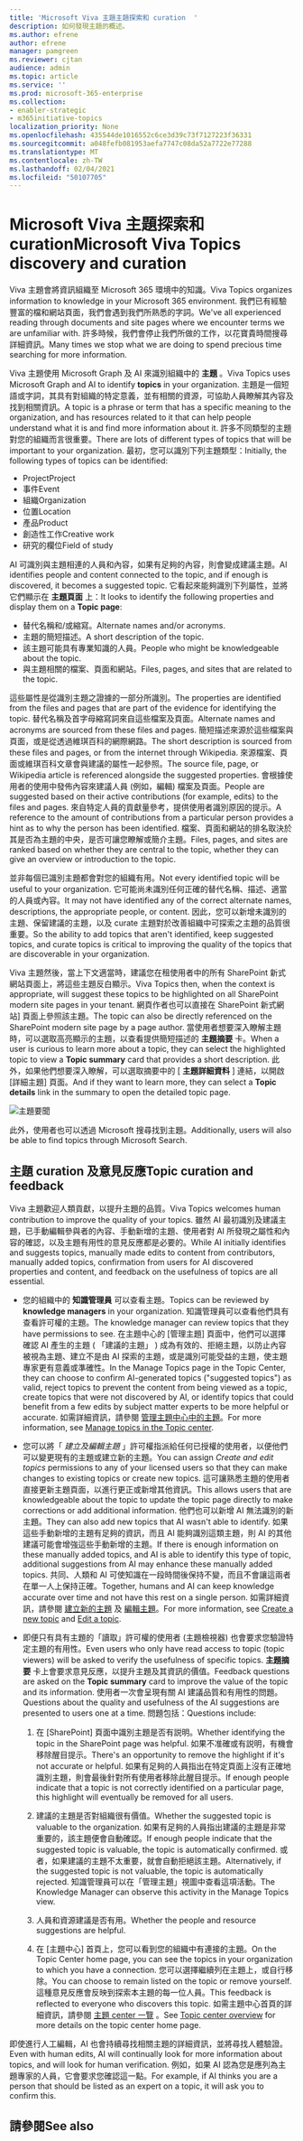 ```yaml
---
title: 'Microsoft Viva 主題主題探索和 curation  '
description: 如何發現主題的概述。
ms.author: efrene
author: efrene
manager: pamgreen
ms.reviewer: cjtan
audience: admin
ms.topic: article
ms.service: ''
ms.prod: microsoft-365-enterprise
ms.collection:
- enabler-strategic
- m365initiative-topics
localization_priority: None
ms.openlocfilehash: 435544de1016552c6ce3d39c73f7127223f36331
ms.sourcegitcommit: a048fefb081953aefa7747c08da52a7722e77288
ms.translationtype: MT
ms.contentlocale: zh-TW
ms.lasthandoff: 02/04/2021
ms.locfileid: "50107705"
---
```

# <a name="microsoft-viva-topics-discovery-and-curation"></a><span data-ttu-id="15c8e-103">Microsoft Viva 主題探索和 curation</span><span class="sxs-lookup"><span data-stu-id="15c8e-103">Microsoft Viva Topics discovery and curation</span></span> 

<span data-ttu-id="15c8e-104">Viva 主題會將資訊組織至 Microsoft 365 環境中的知識。</span><span class="sxs-lookup"><span data-stu-id="15c8e-104">Viva Topics organizes information to knowledge in your Microsoft 365 environment.</span></span> <span data-ttu-id="15c8e-105">我們已有經驗豐富的檔和網站頁面，我們會遇到我們所熟悉的字詞。</span><span class="sxs-lookup"><span data-stu-id="15c8e-105">We've all experienced reading through documents and site pages where we encounter terms we are unfamiliar with.</span></span> <span data-ttu-id="15c8e-106">許多時候，我們會停止我們所做的工作，以花寶貴時間搜尋詳細資訊。</span><span class="sxs-lookup"><span data-stu-id="15c8e-106">Many times we stop what we are doing to spend precious time searching for more information.</span></span>

<span data-ttu-id="15c8e-107">Viva 主題使用 Microsoft Graph 及 AI 來識別組織中的 **主題** 。</span><span class="sxs-lookup"><span data-stu-id="15c8e-107">Viva Topics uses Microsoft Graph and AI to identify **topics** in your organization.</span></span>  <span data-ttu-id="15c8e-108">主題是一個短語或字詞，其具有對組織的特定意義，並有相關的資源，可協助人員瞭解其內容及找到相關資訊。</span><span class="sxs-lookup"><span data-stu-id="15c8e-108">A topic is a phrase or term that has a specific meaning to the organization, and has resources related to it that can help people understand what it is and find more information about it.</span></span> <span data-ttu-id="15c8e-109">許多不同類型的主題對您的組織而言很重要。</span><span class="sxs-lookup"><span data-stu-id="15c8e-109">There are lots of different types of topics that will be important to your organization.</span></span> <span data-ttu-id="15c8e-110">最初，您可以識別下列主題類型：</span><span class="sxs-lookup"><span data-stu-id="15c8e-110">Initially, the following types of topics can be identified:</span></span>
- <span data-ttu-id="15c8e-111">Project</span><span class="sxs-lookup"><span data-stu-id="15c8e-111">Project</span></span>
- <span data-ttu-id="15c8e-112">事件</span><span class="sxs-lookup"><span data-stu-id="15c8e-112">Event</span></span>
- <span data-ttu-id="15c8e-113">組織</span><span class="sxs-lookup"><span data-stu-id="15c8e-113">Organization</span></span>
- <span data-ttu-id="15c8e-114">位置</span><span class="sxs-lookup"><span data-stu-id="15c8e-114">Location</span></span>
- <span data-ttu-id="15c8e-115">產品</span><span class="sxs-lookup"><span data-stu-id="15c8e-115">Product</span></span>
- <span data-ttu-id="15c8e-116">創造性工作</span><span class="sxs-lookup"><span data-stu-id="15c8e-116">Creative work</span></span>
- <span data-ttu-id="15c8e-117">研究的欄位</span><span class="sxs-lookup"><span data-stu-id="15c8e-117">Field of study</span></span>

<span data-ttu-id="15c8e-118">AI 可識別與主題相連的人員和內容，如果有足夠的內容，則會變成建議主題。</span><span class="sxs-lookup"><span data-stu-id="15c8e-118">AI identifies people and content connected to the topic, and if enough is discovered, it becomes a suggested topic.</span></span> <span data-ttu-id="15c8e-119">它看起來能夠識別下列屬性，並將它們顯示在 **主題頁面** 上：</span><span class="sxs-lookup"><span data-stu-id="15c8e-119">It looks to identify the following properties and display them on a **Topic page**:</span></span>
- <span data-ttu-id="15c8e-120">替代名稱和/或縮寫。</span><span class="sxs-lookup"><span data-stu-id="15c8e-120">Alternate names and/or acronyms.</span></span>
- <span data-ttu-id="15c8e-121">主題的簡短描述。</span><span class="sxs-lookup"><span data-stu-id="15c8e-121">A short description of the topic.</span></span>
- <span data-ttu-id="15c8e-122">該主題可能具有專業知識的人員。</span><span class="sxs-lookup"><span data-stu-id="15c8e-122">People who might be knowledgeable about the topic.</span></span>
- <span data-ttu-id="15c8e-123">與主題相關的檔案、頁面和網站。</span><span class="sxs-lookup"><span data-stu-id="15c8e-123">Files, pages, and sites that are related to the topic.</span></span>

<span data-ttu-id="15c8e-124">這些屬性是從識別主題之證據的一部分所識別。</span><span class="sxs-lookup"><span data-stu-id="15c8e-124">The properties are identified from the files and pages that are part of the evidence for identifying the topic.</span></span> <span data-ttu-id="15c8e-125">替代名稱及首字母縮寫詞來自這些檔案及頁面。</span><span class="sxs-lookup"><span data-stu-id="15c8e-125">Alternate names and acronyms are sourced from these files and pages.</span></span> <span data-ttu-id="15c8e-126">簡短描述來源於這些檔案與頁面，或是從透過維琪百科的網際網路。</span><span class="sxs-lookup"><span data-stu-id="15c8e-126">The short description is sourced from these files and pages, or from the internet through Wikipedia.</span></span> <span data-ttu-id="15c8e-127">來源檔案、頁面或維琪百科文章會與建議的屬性一起參照。</span><span class="sxs-lookup"><span data-stu-id="15c8e-127">The source file, page, or Wikipedia article is referenced alongside the suggested properties.</span></span> <span data-ttu-id="15c8e-128">會根據使用者的使用中發佈內容來建議人員 (例如，編輯) 檔案及頁面。</span><span class="sxs-lookup"><span data-stu-id="15c8e-128">People are suggested based on their active contributions (for example, edits) to the files and pages.</span></span> <span data-ttu-id="15c8e-129">來自特定人員的貢獻量參考，提供使用者識別原因的提示。</span><span class="sxs-lookup"><span data-stu-id="15c8e-129">A reference to the amount of contributions from a particular person provides a hint as to why the person has been identified.</span></span> <span data-ttu-id="15c8e-130">檔案、頁面和網站的排名取決於其是否為主題的中央，是否可讓您瞭解或簡介主題。</span><span class="sxs-lookup"><span data-stu-id="15c8e-130">Files, pages, and sites are ranked based on whether they are central to the topic, whether they can give an overview or introduction to the topic.</span></span> 

<span data-ttu-id="15c8e-131">並非每個已識別主題都會對您的組織有用。</span><span class="sxs-lookup"><span data-stu-id="15c8e-131">Not every identified topic will be useful to your organization.</span></span> <span data-ttu-id="15c8e-132">它可能尚未識別任何正確的替代名稱、描述、適當的人員或內容。</span><span class="sxs-lookup"><span data-stu-id="15c8e-132">It may not have identified any of the correct alternate names, descriptions, the appropriate people, or content.</span></span> <span data-ttu-id="15c8e-133">因此，您可以新增未識別的主題、保留建議的主題，以及 curate 主題對於改善組織中可探索之主題的品質很重要。</span><span class="sxs-lookup"><span data-stu-id="15c8e-133">So the ability to add topics that aren't identified, keep suggested topics, and curate topics is critical to improving the quality of the topics that are discoverable in your organization.</span></span>

<span data-ttu-id="15c8e-134">Viva 主題然後，當上下文適當時，建議您在租使用者中的所有 SharePoint 新式網站頁面上，將這些主題反白顯示。</span><span class="sxs-lookup"><span data-stu-id="15c8e-134">Viva Topics then, when the context is appropriate, will suggest these topics to be highlighted on all SharePoint modern site pages in your tenant.</span></span> <span data-ttu-id="15c8e-135">網頁作者也可以直接在 SharePoint 新式網站] 頁面上參照該主題。</span><span class="sxs-lookup"><span data-stu-id="15c8e-135">The topic can also be directly referenced on the SharePoint modern site page by a page author.</span></span> <span data-ttu-id="15c8e-136">當使用者想要深入瞭解主題時，可以選取高亮顯示的主題，以查看提供簡短描述的 **主題摘要** 卡。</span><span class="sxs-lookup"><span data-stu-id="15c8e-136">When a user is curious to learn more about a topic, they can select the highlighted topic to view a **Topic summary** card that provides a short description.</span></span> <span data-ttu-id="15c8e-137">此外，如果他們想要深入瞭解，可以選取摘要中的 [ **主題詳細資料** ] 連結，以開啟 [詳細主題] 頁面。</span><span class="sxs-lookup"><span data-stu-id="15c8e-137">And if they want to learn more, they can select a **Topic details** link in the summary to open the detailed topic page.</span></span>

![主題要聞](../media/knowledge-management/saturn.png) </br>

<span data-ttu-id="15c8e-139">此外，使用者也可以透過 Microsoft 搜尋找到主題。</span><span class="sxs-lookup"><span data-stu-id="15c8e-139">Additionally, users will also be able to find topics through Microsoft Search.</span></span>

## <a name="topic-curation-and-feedback"></a><span data-ttu-id="15c8e-140">主題 curation 及意見反應</span><span class="sxs-lookup"><span data-stu-id="15c8e-140">Topic curation and feedback</span></span>

<span data-ttu-id="15c8e-141">Viva 主題歡迎人類貢獻，以提升主題的品質。</span><span class="sxs-lookup"><span data-stu-id="15c8e-141">Viva Topics welcomes human contribution to improve the quality of your topics.</span></span> <span data-ttu-id="15c8e-142">雖然 AI 最初識別及建議主題，已手動編輯參與者的內容、手動新增的主題、使用者對 AI 所發現之屬性和內容的確認，以及主題有用性的意見反應都是必要的。</span><span class="sxs-lookup"><span data-stu-id="15c8e-142">While AI initially identifies and suggests topics, manually made edits to content from contributors, manually added topics, confirmation from users for AI discovered properties and content, and feedback on the usefulness of topics are all essential.</span></span>

- <span data-ttu-id="15c8e-143">您的組織中的 **知識管理員** 可以查看主題。</span><span class="sxs-lookup"><span data-stu-id="15c8e-143">Topics can be reviewed by **knowledge managers** in your organization.</span></span> <span data-ttu-id="15c8e-144">知識管理員可以查看他們具有查看許可權的主題。</span><span class="sxs-lookup"><span data-stu-id="15c8e-144">The knowledge manager can review topics that they have permissions to see.</span></span> <span data-ttu-id="15c8e-145">在主題中心的 [管理主題] 頁面中，他們可以選擇確認 AI 產生的主題 ( 「建議的主題」 ) 成為有效的、拒絕主題，以防止內容被視為主題、建立不是由 AI 探索的主題，或是識別可能受益的主題，使主題專家更有意義或準確性。</span><span class="sxs-lookup"><span data-stu-id="15c8e-145">In the Manage Topics page in the Topic Center, they can choose to confirm AI-generated topics ("suggested topics") as valid, reject topics to prevent the content from being viewed as a topic, create topics that were not discovered by AI, or identify topics that could benefit from a few edits by subject matter experts to be more helpful or accurate.</span></span> <span data-ttu-id="15c8e-146">如需詳細資訊，請參閱 [管理主題中心中的主題](manage-topics.md)。</span><span class="sxs-lookup"><span data-stu-id="15c8e-146">For more information, see [Manage topics in the Topic center](manage-topics.md).</span></span>

- <span data-ttu-id="15c8e-147">您可以將「 *建立及編輯主題* 」許可權指派給任何已授權的使用者，以便他們可以變更現有的主題或建立新的主題。</span><span class="sxs-lookup"><span data-stu-id="15c8e-147">You can assign *Create and edit topics* permissions to any of your licensed users so that they can make changes to existing topics or create new topics.</span></span> <span data-ttu-id="15c8e-148">這可讓熟悉主題的使用者直接更新主題頁面，以進行更正或新增其他資訊。</span><span class="sxs-lookup"><span data-stu-id="15c8e-148">This allows users that are knowledgeable about the topic to update the topic page directly to make corrections or add additional information.</span></span> <span data-ttu-id="15c8e-149">他們也可以新增 AI 無法識別的新主題。</span><span class="sxs-lookup"><span data-stu-id="15c8e-149">They can also add new topics that AI wasn't able to identify.</span></span> <span data-ttu-id="15c8e-150">如果這些手動新增的主題有足夠的資訊，而且 AI 能夠識別這類主題，則 AI 的其他建議可能會增強這些手動新增的主題。</span><span class="sxs-lookup"><span data-stu-id="15c8e-150">If there is enough information on these manually added topics, and AI is able to identify this type of topic, additional suggestions from AI may enhance these manually added topics.</span></span> <span data-ttu-id="15c8e-151">共同、人類和 AI 可使知識在一段時間後保持不變，而且不會讓這兩者在單一人上保持正確。</span><span class="sxs-lookup"><span data-stu-id="15c8e-151">Together, humans and AI can keep knowledge accurate over time and not have this rest on a single person.</span></span> <span data-ttu-id="15c8e-152">如需詳細資訊，請參閱 [建立新的主題](https://docs.microsoft.com/microsoft-365/knowledge/create-a-topic) 及 [編輯主題](https://docs.microsoft.com/microsoft-365/knowledge/edit-a-topic)。</span><span class="sxs-lookup"><span data-stu-id="15c8e-152">For more information, see [Create a new topic](https://docs.microsoft.com/microsoft-365/knowledge/create-a-topic) and [Edit a topic](https://docs.microsoft.com/microsoft-365/knowledge/edit-a-topic).</span></span>

- <span data-ttu-id="15c8e-153">即便只有具有主題的「讀取」許可權的使用者 (主題檢視器) 也會要求您驗證特定主題的有用性。</span><span class="sxs-lookup"><span data-stu-id="15c8e-153">Even users who only have read access to topic (topic viewers) will be asked to verify the usefulness of specific topics.</span></span> <span data-ttu-id="15c8e-154">**主題摘要** 卡上會要求意見反應，以提升主題及其資訊的價值。</span><span class="sxs-lookup"><span data-stu-id="15c8e-154">Feedback questions are asked on the **Topic summary** card to improve the value of the topic and its information.</span></span> <span data-ttu-id="15c8e-155">使用者一次會呈現有關 AI 建議品質和有用性的問題。</span><span class="sxs-lookup"><span data-stu-id="15c8e-155">Questions about the quality and usefulness of the AI suggestions are presented to users one at a time.</span></span> <span data-ttu-id="15c8e-156">問題包括：</span><span class="sxs-lookup"><span data-stu-id="15c8e-156">Questions include:</span></span></br>

    1. <span data-ttu-id="15c8e-157">在 [SharePoint] 頁面中識別主題是否有説明。</span><span class="sxs-lookup"><span data-stu-id="15c8e-157">Whether identifying the topic in the SharePoint page was helpful.</span></span> <span data-ttu-id="15c8e-158">如果不准確或有説明，有機會移除醒目提示。</span><span class="sxs-lookup"><span data-stu-id="15c8e-158">There's an opportunity to remove the highlight if it's not accurate or helpful.</span></span> <span data-ttu-id="15c8e-159">如果有足夠的人員指出在特定頁面上沒有正確地識別主題，則會最後針對所有使用者移除此醒目提示。</span><span class="sxs-lookup"><span data-stu-id="15c8e-159">If enough people indicate that a topic is not correctly identified on a particular page, this highlight will eventually be removed for all users.</span></span> 

    2. <span data-ttu-id="15c8e-160">建議的主題是否對組織很有價值。</span><span class="sxs-lookup"><span data-stu-id="15c8e-160">Whether the suggested topic is valuable to the organization.</span></span> <span data-ttu-id="15c8e-161">如果有足夠的人員指出建議的主題是非常重要的，該主題便會自動確認。</span><span class="sxs-lookup"><span data-stu-id="15c8e-161">If enough people indicate that the suggested topic is valuable, the topic is automatically confirmed.</span></span> <span data-ttu-id="15c8e-162">或者，如果建議的主題不太重要，就會自動拒絕該主題。</span><span class="sxs-lookup"><span data-stu-id="15c8e-162">Alternatively, if the suggested topic is not valuable, the topic is automatically rejected.</span></span> <span data-ttu-id="15c8e-163">知識管理員可以在「管理主題」視圖中查看這項活動。</span><span class="sxs-lookup"><span data-stu-id="15c8e-163">The Knowledge Manager can observe this activity in the Manage Topics view.</span></span>

    3. <span data-ttu-id="15c8e-164">人員和資源建議是否有用。</span><span class="sxs-lookup"><span data-stu-id="15c8e-164">Whether the people and resource suggestions are helpful.</span></span>

    4. <span data-ttu-id="15c8e-165">在 [主題中心] 首頁上，您可以看到您的組織中有連接的主題。</span><span class="sxs-lookup"><span data-stu-id="15c8e-165">On the Topic Center home page, you can see the topics in your organization to which you have a connection.</span></span> <span data-ttu-id="15c8e-166">您可以選擇繼續列在主題上，或自行移除。</span><span class="sxs-lookup"><span data-stu-id="15c8e-166">You can choose to remain listed on the topic or remove yourself.</span></span> <span data-ttu-id="15c8e-167">這種意見反應會反映到探索本主題的每一位人員。</span><span class="sxs-lookup"><span data-stu-id="15c8e-167">This feedback is reflected to everyone who discovers this topic.</span></span> <span data-ttu-id="15c8e-168">如需主題中心首頁的詳細資訊，請參閱 [主題 center 一覽](https://docs.microsoft.com/microsoft-365/knowledge/topic-center-overview) 。</span><span class="sxs-lookup"><span data-stu-id="15c8e-168">See [Topic center overview](https://docs.microsoft.com/microsoft-365/knowledge/topic-center-overview) for more details on the topic center home page.</span></span>

<span data-ttu-id="15c8e-169">即使進行人工編輯，AI 也會持續尋找相關主題的詳細資訊，並將尋找人體驗證。</span><span class="sxs-lookup"><span data-stu-id="15c8e-169">Even with human edits, AI will continually look for more information about topics, and will look for human verification.</span></span> <span data-ttu-id="15c8e-170">例如，如果 AI 認為您是應列為主題專家的人員，它會要求您確認這一點。</span><span class="sxs-lookup"><span data-stu-id="15c8e-170">For example, if AI thinks you are a person that should be listed as an expert on a topic, it will ask you to confirm this.</span></span> 


## <a name="see-also"></a><span data-ttu-id="15c8e-171">請參閱</span><span class="sxs-lookup"><span data-stu-id="15c8e-171">See also</span></span>
